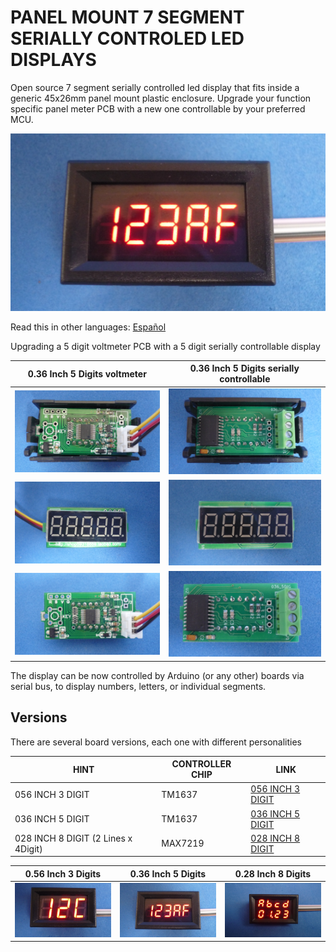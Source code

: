 # PANEL MOUNT 7 SEGMENT SERIALLY CONTROLED LED DISPLAYS

Open source 7 segment serially controlled led display that fits inside a generic 45x26mm panel mount plastic enclosure. Upgrade your function specific panel meter PCB with a new one controllable by your preferred MCU.

![METERON](/036-inch-5-digit/assets/img/meteron.jpg)

Read this in other languages: [Español](/assets/markdown/README.es.md)

Upgrading a 5 digit voltmeter PCB with a 5 digit serially controllable display

0.36 Inch 5 Digits voltmeter                  | 0.36 Inch 5 Digits serially controllable     
----------------------------------------------|----------------------------------------------
![](/assets/img/voltmeterback.jpg)            |![](/036-inch-5-digit/assets/img/meterback.jpg) 
![](/assets/img/voltmeterpcbfront.jpg)        |![](/036-inch-5-digit/assets/img/pcbfront.jpg) 
![](/assets/img/voltmeterpcbback.jpg)         |![](/036-inch-5-digit/assets/img/pcbback.jpg) 


The display can be now controlled by Arduino (or any other) boards via serial bus, to display numbers, letters, or individual segments.

## Versions

There are several board versions, each one with different personalities


| HINT                               | CONTROLLER CHIP | LINK                                     
|------------------------------------|-----------------|--------------------------------------
| 056 INCH 3 DIGIT                   | TM1637          | [056 INCH 3 DIGIT](/056-inch-3-digit)  
| 036 INCH 5 DIGIT                   | TM1637          | [036 INCH 5 DIGIT](/036-inch-5-digit)  
| 028 INCH 8 DIGIT (2 Lines x 4Digit)| MAX7219         | [028 INCH 8 DIGIT](/028-inch-8-digit)

0.56 Inch 3 Digits                            | 0.36 Inch 5 Digits                            | 0.28 Inch 8 Digits 
----------------------------------------------|-----------------------------------------------|----------------------------------------------
![](/056-inch-3-digit/assets/img/meteron.jpg) | ![](/036-inch-5-digit/assets/img/meteron.jpg) | ![](/028-inch-8-digit/assets/img/meteron.jpg) 

